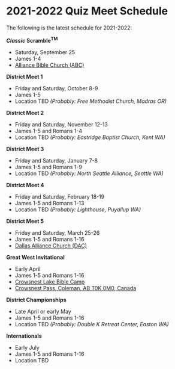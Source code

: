 # 2021-2022 Quiz Meet Schedule

The following is the latest schedule for 2021-2022:

**<i>Classic</i> Scramble<sup>TM</sup>**

- Saturday, September 25
- James 1-4
- [Alliance Bible Church (ABC)](https://www.google.com/maps/dir/Alliance+Bible+Church+covington)

**District Meet 1**

- Friday and Saturday, October 8-9
- James 1-5
- Location TBD *(Probably: Free Methodist Church, Madras OR)*

**District Meet 2**

- Friday and Saturday, November 12-13
- James 1-5 and Romans 1-4
- Location TBD *(Probably: Eastridge Baptist Church, Kent WA)*

**District Meet 3**

- Friday and Saturday, January 7-8
- James 1-5 and Romans 1-9
- Location TBD *(Probably: North Seattle Alliance, Seattle WA)*

**District Meet 4**

- Friday and Saturday, February 18-19
- James 1-5 and Romans 1-13
- Location TBD *(Probably: Lighthouse, Puyallup WA)*

**District Meet 5**

- Friday and Saturday, March 25-26
- James 1-5 and Romans 1-16
- [Dallas Alliance Church (DAC)](https://www.google.com/maps/dir/dallas+alliance+church+oregon)

**Great West Invitational**

- Early April
- James 1-5 and Romans 1-16
- [Crowsnest Lake Bible Camp](https://www.crowcamp.ca/)
- [Crowsnest Pass, Coleman, AB T0K 0M0, Canada](https://www.google.com/maps/place/Crowsnest+Lake+Bible+Camp/@49.6255545,-114.661002,17z)

**District Championships**

- Late April or early May
- James 1-5 and Romans 1-16
- Location TBD *(Probably: Double K Retreat Center, Easton WA)*

**Internationals**

- Early July
- James 1-5 and Romans 1-16
- Location TBD

